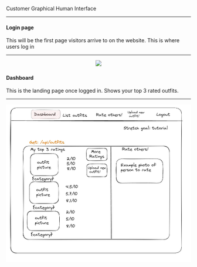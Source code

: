 Customer Graphical Human Interface

----

#### Login page
This will be the first page visitors arrive to on the website.
This is where users log in

----
<p align="center">
  <img src=".Login_pages.jpg" width="800">
</p>







#### Dashboard
This is the landing page once logged in. Shows your top 3 rated outfits.

----
<p align="center">
  <img src="/docs/GHI_/Dashboard.jpg" width="800">
</p>
